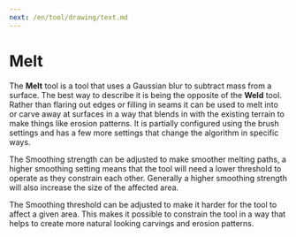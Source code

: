 ```yaml
---
next: /en/tool/drawing/text.md
---
```


# Melt

The **Melt** tool is a tool that uses a Gaussian blur to subtract mass from a surface. The best way to describe it is being the opposite of the **Weld** tool. Rather than flaring out edges or filling in seams it can be used to melt into or carve away at surfaces in a way that blends in with the existing terrain to make things like erosion patterns. It is partially configured using the brush settings and has a few more settings that change the algorithm in specific ways.

The Smoothing strength can be adjusted to make smoother melting paths, a higher smoothing setting means that the tool will need a lower threshold to operate as they constrain each other. Generally a higher smoothing strength will also increase the size of the affected area.

The Smoothing threshold can be adjusted to make it harder for the tool to affect a given area. This makes it possible to constrain the tool in a way that helps to create more natural looking carvings and erosion patterns.

